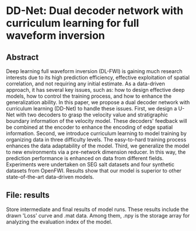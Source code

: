 # DD-Net: Dual decoder network with curriculum learning for full waveform inversion

## Abstract
Deep learning full waveform inversion (DL-FWI) is gaining much research interests due to its high prediction efficiency, effective exploitation of spatial correlation, and not requiring any initial estimate. As a data-driven approach, it has several key issues, such as: how to design effective deep models, how to control the training process, and how to enhance the generalization ability. In this paper, we propose a dual decoder network with curriculum learning (DD-Net) to handle these issues. First, we design a U-Net with two decoders to grasp the velocity value and stratigraphic boundary information of the velocity model. These decoders' feedback will be combined at the encoder to enhance the encoding of edge spatial information. Second, we introduce curriculum learning to model training by organizing data in three difficulty levels. The easy-to-hard training process enhances the data adaptability of the model. Third, we generalize the model to new environments via a pre-network dimension reducer. In this way, the prediction performance is enhanced on data from different fields. Experiments were undertaken on SEG salt datasets and four synthetic datasets from OpenFWI. Results show that our model is superior to other state-of-the-art data-driven models.

## File: results
Store intermediate and final results of model runs.
These results include the drawn 'Loss' curve and .mat data.
Among them, .npy is the storage array for analyzing the evaluation index of the model.
